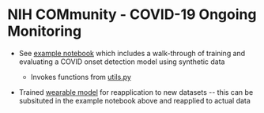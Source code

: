 # NIH COMmunity - COVID-19 Ongoing Monitoring

* See [example notebook](./0__example_notebook.ipynb) which includes a walk-through of training and evaluating a COVID onset detection model using synthetic data
  * Invokes functions from [utils.py](./utils.py)

* Trained [wearable model](./trained_models/wearable_model.json) for reapplication to new datasets -- this can be subsituted in the example notebook above and reapplied to actual data
